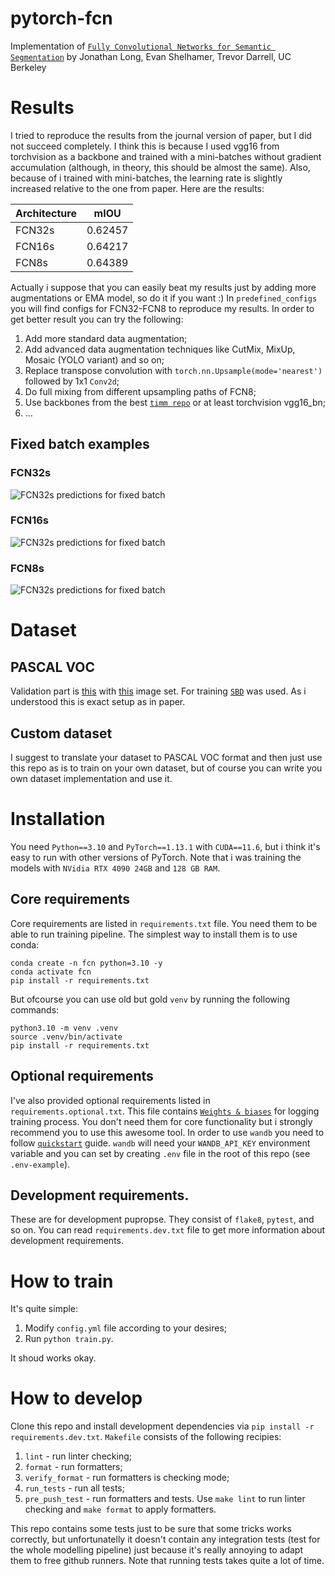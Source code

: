 # pytorch-fcn
Implementation of [`Fully Convolutional Networks for Semantic Segmentation`](https://arxiv.org/abs/1411.4038) by Jonathan Long, Evan Shelhamer, Trevor Darrell, UC Berkeley

# Results

I tried to reproduce the results from the journal version of paper, but I did not succeed completely. I think this is because I used vgg16 from torchvision as a backbone and trained
with a mini-batches without gradient accumulation (although, in theory, this should be 
almost the same). Also, because of i trained with mini-batches, the learning rate is 
slightly increased relative to the one from paper. Here are the results:

| Architecture | mIOU     |
|--------------|----------|
| FCN32s       | 0.62457  |
| FCN16s       | 0.64217  |
| FCN8s        | 0.64389  |

Actually i suppose that you can easily beat my results just by adding more augmentations
or EMA model, so do it if you want :) In `predefined_configs` you will find configs for
FCN32-FCN8 to reproduce my results.
In order to get better result you can try the following:
1. Add more standard data augmentation;
2. Add advanced data augmentation techniques like CutMix, MixUp, Mosaic (YOLO variant) and so on;
3. Replace transpose convolution with `torch.nn.Upsample(mode='nearest')` followed by 1x1 `Conv2d`;
4. Do full mixing from different upsampling paths of FCN8;
5. Use backbones from the best [`timm repo`](https://github.com/huggingface/pytorch-image-models) or at least torchvision vgg16_bn;
6. ...

## Fixed batch examples

### FCN32s
![FCN32s predictions for fixed batch](./assets/fcn32_fixed_batch.png)

### FCN16s
![FCN32s predictions for fixed batch](./assets/fcn16_fixed_batch.png)

### FCN8s
![FCN32s predictions for fixed batch](./assets/fcn8_fixed_batch.png)

# Dataset

## PASCAL VOC
Validation part is [this](http://host.robots.ox.ac.uk/pascal/VOC/voc2012/VOCtrainval_11-May-2012.tar) with [this](https://github.com/shelhamer/fcn.berkeleyvision.org/blob/master/data/pascal/seg11valid.txt) image set. For training [`SBD`](http://www.eecs.berkeley.edu/Research/Projects/CS/vision/grouping/semantic_contours/benchmark.tgz) was used. As i understood this is exact setup as in paper.

## Custom dataset
I suggest to translate your dataset to PASCAL VOC format and then just use this repo as is
to train on your own dataset, but of course you can write you own dataset implementation
and use it.

# Installation
You need `Python==3.10` and `PyTorch==1.13.1` with `CUDA==11.6`, but i think it's easy
to run with other versions of PyTorch. Note that i was training the models with `NVidia RTX 4090 24GB` and `128 GB RAM`.

## Core requirements
Core requirements are listed in `requirements.txt` file. You need them to be able to run training pipeline.
The simplest way to install them is to use conda:
```
conda create -n fcn python=3.10 -y
conda activate fcn
pip install -r requirements.txt
```
But ofcourse you can use old but gold `venv` by running the following commands:
```
python3.10 -m venv .venv
source .venv/bin/activate
pip install -r requirements.txt
```

## Optional requirements
I've also provided optional requirements listed in `requirements.optional.txt`. This file contains [`Weights & biases`](https://wandb.ai/site)
for logging training process. You don't need them for core functionality but i strongly recommend you to use this awesome tool. In order to use
`wandb` you need to follow [`quickstart`](https://docs.wandb.ai/quickstart) guide. `wandb` will need your `WANDB_API_KEY` environment variable and you can set by creating `.env` file in the root of this repo (see `.env-example`).

## Development requirements.
These are for development pupropse. They consist of `flake8`, `pytest`, and so on. You can read `requirements.dev.txt` file to get more information about development requirements.

# How to train
It's quite simple:
1. Modify `config.yml` file according to your desires;
2. Run `python train.py`.

It shoud works okay.

# How to develop
Clone this repo and install development dependencies via `pip install -r requirements.dev.txt`. `Makefile` consists of the following recipies:
1. `lint` - run linter checking;
2. `format` - run formatters;
3. `verify_format` - run formatters is checking mode;
4. `run_tests` - run all tests;
5. `pre_push_test` - run formatters and tests.
Use `make lint` to run linter checking and `make format` to apply formatters.

This repo contains some tests just to be sure that some tricks works correctly, 
but unfortunatelly it doesn't contain any integration tests (test for the whole 
modelling pipeline) just because it's really annoying to adapt them to free github runners.
Note that running tests takes quite a lot of time.
